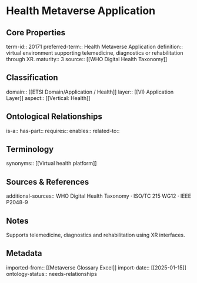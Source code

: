 # Health Metaverse Application

## Core Properties
term-id:: 20171
preferred-term:: Health Metaverse Application
definition:: virtual environment supporting telemedicine, diagnostics or rehabilitation through XR.
maturity:: 3
source:: [[WHO Digital Health Taxonomy]]

## Classification
domain:: [[ETSI Domain/Application / Health]]
layer:: [[VI) Application Layer]]
aspect:: [[Vertical: Health]]

## Ontological Relationships
is-a:: 
has-part:: 
requires:: 
enables:: 
related-to:: 

## Terminology
synonyms:: [[Virtual health platform]]

## Sources & References
additional-sources:: WHO Digital Health Taxonomy · ISO/TC 215 WG12 · IEEE P2048-9

## Notes
Supports telemedicine, diagnostics and rehabilitation using XR interfaces.

## Metadata
imported-from:: [[Metaverse Glossary Excel]]
import-date:: [[2025-01-15]]
ontology-status:: needs-relationships
